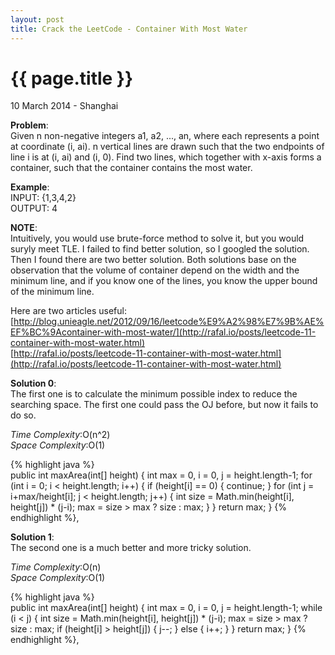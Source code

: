 ```yaml
---
layout: post
title: Crack the LeetCode - Container With Most Water
---
```


{{ page.title }}
================

<p class="meta">10 March 2014 - Shanghai </p>

**Problem**:  
Given n non-negative integers a1, a2, ..., an, where each represents a point at coordinate (i, ai). n vertical lines are drawn such that the two endpoints of line i is at (i, ai) and (i, 0). Find two lines, which together with x-axis forms a container, such that the container contains the most water.

**Example**:    
INPUT: {1,3,4,2}  
OUTPUT: 4

**NOTE**:  
Intuitively, you would use brute-force method to solve it, but you would suryly meet TLE. I failed to find better solution, so I googled the solution. Then I found there are two better solution. Both solutions base on the observation that the volume of container depend on the width and the minimum line, and if you know one of the lines, you know the upper bound of the minimum line.

Here are two articles useful:  
[http://blog.unieagle.net/2012/09/16/leetcode%E9%A2%98%E7%9B%AE%EF%BC%9Acontainer-with-most-water/](http://rafal.io/posts/leetcode-11-container-with-most-water.html)  
[http://rafal.io/posts/leetcode-11-container-with-most-water.html](http://rafal.io/posts/leetcode-11-container-with-most-water.html)

**Solution 0**:  
The first one is to calculate the minimum possible index to reduce the searching space. The first one could pass the OJ before, but now it fails to do so.

*Time Complexity*:O(n^2)  
*Space Complexity*:O(1)  

{% highlight java %}  
public int maxArea(int[] height) {
    int max = 0, i = 0, j = height.length-1;
    for (int i = 0; i < height.length; i++) {
        if (height[i] == 0) {
            continue;
        }
        for (int j = i+max/height[i]; j < height.length; j++) {
            int size = Math.min(height[i], height[j]) * (j-i);
            max = size > max ? size : max;
        }
    }
    return max;
}
{% endhighlight %}, 

**Solution 1**:  
The second one is a much better and more tricky solution.  

*Time Complexity*:O(n)  
*Space Complexity*:O(1)  

{% highlight java %}  
public int maxArea(int[] height) {
    int max = 0, i = 0, j = height.length-1;
    while (i < j) {
        int size = Math.min(height[i], height[j]) * (j-i);
        max = size > max ? size : max;
        if (height[i] > height[j]) {
            j--;
        } else {
            i++;
        }
    }
    return max;
}
{% endhighlight %}, 
